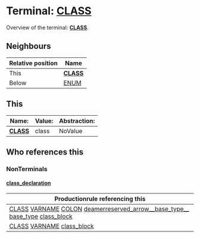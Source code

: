 # Terminal: **[CLASS](./CLASS.md)**

Overview of the terminal: **[CLASS](./CLASS.md)**.



## **Neighbours**

| Relative position | Name                                          |
| ----------------- | --------------------------------------------- |
| This              | **[CLASS](./CLASS.md)** |
| Below             | [ENUM](./ENUM.md) |



## **This**

| Name:                                       | Value:          | Abstraction:    |
| ------------------------------------------- | --------------- | --------------- |
| **[CLASS](./CLASS.md)** | class | NoValue |



## **Who references this**

### NonTerminals


#### [class_declaration](./../Grammar/class_declaration.md)

| Productionrule referencing this                      |
| ---------------------------------------------------- |
| [CLASS](./CLASS.md) [VARNAME](./VARNAME.md) [COLON](./COLON.md) [deamerreserved_arrow__base_type__](./../Grammar/deamerreserved_arrow__base_type__.md) [base_type](./../Grammar/base_type.md) [class_block](./../Grammar/class_block.md)  |
| [CLASS](./CLASS.md) [VARNAME](./VARNAME.md) [class_block](./../Grammar/class_block.md)  |




